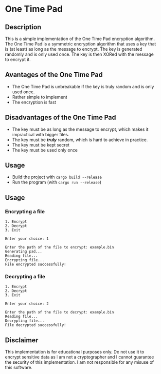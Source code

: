 # One Time Pad

## Description
This is a simple implementation of the One Time Pad encryption algorithm. The One Time Pad is a symmetric encryption algorithm that uses a key that is (at least) as long as the message to encrypt. The key is generated randomly and is only used once. The key is then XORed with the message to encrypt it.

## Avantages of the One Time Pad
- The One Time Pad is unbreakable if the key is truly random and is only used once.
- Rather simple to implement
- The encryption is fast

## Disadvantages of the One Time Pad
- The key must be as long as the message to encrypt, which makes it impractical with bigger files.
- The key must be **_truly_** random, which is hard to achieve in practice.
- The key must be kept secret
- The key must be used only once

## Usage
- Build the project with `cargo build --release`
- Run the program (with `cargo run --release`)

## Usage
### Encrypting a file
```shell
1. Encrypt
2. Decrypt
3. Exit

Enter your choice: 1

Enter the path of the file to encrypt: example.bin
Generating pad...
Reading file...
Encrypting file...
File encrypted successfully!
```

### Decrypting a file
```shell
1. Encrypt
2. Decrypt
3. Exit

Enter your choice: 2

Enter the path of the file to decrypt: example.bin
Reading file...
Decrypting file...
File decrypted successfully!
```

## Disclaimer
This implementation is for educational purposes only. Do not use it to encrypt sensitive data as I am not a cryptographer and I cannot guarantee the security of this implementation.
I am not responsible for any misuse of this software.
```